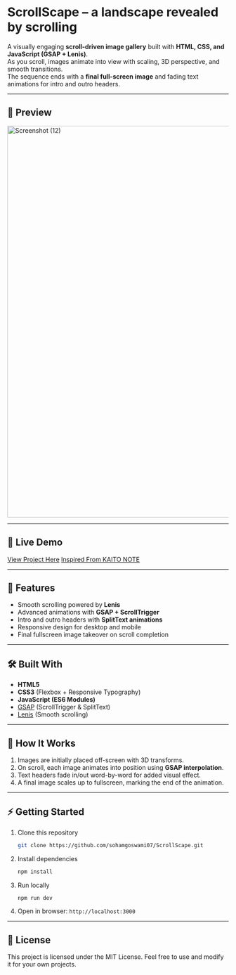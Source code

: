 # ScrollScape – a landscape revealed by scrolling

A visually engaging **scroll-driven image gallery** built with **HTML, CSS, and JavaScript (GSAP + Lenis)**.  
As you scroll, images animate into view with scaling, 3D perspective, and smooth transitions.  
The sequence ends with a **final full-screen image** and fading text animations for intro and outro headers.

---

## 📸 Preview
<img width="1920" height="892" alt="Screenshot (12)" src="https://github.com/user-attachments/assets/779622bc-b4c8-4be9-83c5-959f6f529c1a" />

---

## 🔗 Live Demo
[View Project Here](https://sohamgoswami07.github.io/ScrollScape/)
[Inspired From KAITO NOTE](https://kaitonote.com/)

---

## 🚀 Features
- Smooth scrolling powered by **Lenis**  
- Advanced animations with **GSAP + ScrollTrigger**  
- Intro and outro headers with **SplitText animations**  
- Responsive design for desktop and mobile  
- Final fullscreen image takeover on scroll completion  

---

## 🛠️ Built With
- **HTML5**  
- **CSS3** (Flexbox + Responsive Typography)  
- **JavaScript (ES6 Modules)**  
- [GSAP](https://greensock.com/gsap/) (ScrollTrigger & SplitText)  
- [Lenis](https://lenis.studiofreight.com/) (Smooth scrolling)  

---

## 📂 How It Works
1. Images are initially placed off-screen with 3D transforms.  
2. On scroll, each image animates into position using **GSAP interpolation**.  
3. Text headers fade in/out word-by-word for added visual effect.  
4. A final image scales up to fullscreen, marking the end of the animation.  

---

## ⚡ Getting Started
1. Clone this repository  
   ```bash
   git clone https://github.com/sohamgoswami07/ScrollScape.git
   ```

2. Install dependencies

   ```bash
   npm install
   ```
3. Run locally

   ```bash
   npm run dev
   ```
4. Open in browser: `http://localhost:3000`

---

## 📄 License

This project is licensed under the MIT License.
Feel free to use and modify it for your own projects.

```
